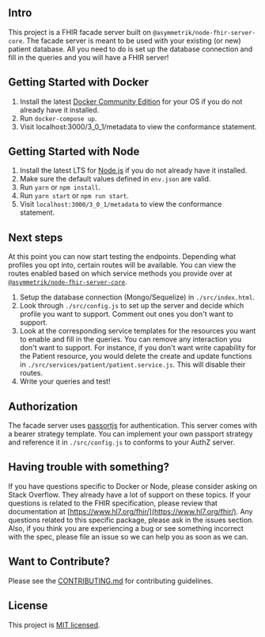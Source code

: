 ## Intro
This project is a FHIR facade server built on `@asymmetrik/node-fhir-server-core`.  The facade server is meant to be used with your existing (or new) patient database.  All you need to do is set up the database connection and fill in the queries and you will have a FHIR server!

## Getting Started with Docker
1. Install the latest [Docker Community Edition](https://www.docker.com/community-edition) for your OS if you do not already have it installed.
2. Run `docker-compose up`.
3. Visit localhost:3000/3_0_1/metadata to view the conformance statement.

## Getting Started with Node
1. Install the latest LTS for [Node.js](https://nodejs.org/en/) if you do not already have it installed.
2. Make sure the default values defined in `env.json` are valid.
3. Run `yarn` or `npm install`.
4. Run `yarn start` or `npm run start`.
5. Visit `localhost:3000/3_0_1/metadata` to view the conformance statement.

## Next steps
At this point you can now start testing the endpoints. Depending what profiles you opt into, certain routes will be available. You can view the routes enabled based on which service methods you provide over at [`@asymmetrik/node-fhir-server-core`](https://github.com/Asymmetrik/node-fhir-server-core#profiles). 

1. Setup the database connection (Mongo/Sequelize) in `./src/index.html`.
2. Look through `./src/config.js` to set up the server and decide which profile you want to support.  Comment out ones you don't want to support.
3. Look at the corresponding service templates for the resources you want to enable and fill in the queries.  You can remove any interaction you don't want to support.  For instance, if you don't want write capability for the Patient resource, you would delete the create and update functions in `./src/services/patient/patient.service.js`.  This will disable their routes.
4.  Write your queries and test!

## Authorization
The facade server uses [passortjs](http://www.passportjs.org/) for authentication.  This server comes with a bearer strategy template.  You can implement your own passport strategy and reference it in `./src/config.js` to conforms to your AuthZ server.

## Having trouble with something?
If you have questions specific to Docker or Node, please consider asking on Stack Overflow.  They already have a lot of support on these topics. If your questions is related to the FHIR specification, please review that documentation at [https://www.hl7.org/fhir/](https://www.hl7.org/fhir/). Any questions related to this specific package, please ask in the issues section. Also, if you think you are experiencing a bug or see something incorrect with the spec, please file an issue so we can help you as soon as we can.

## Want to Contribute?
Please see the [CONTRIBUTING.md](./.github/CONTRIBUTING.md) for contributing guidelines.

## License
This project is [MIT licensed](./LICENSE).
